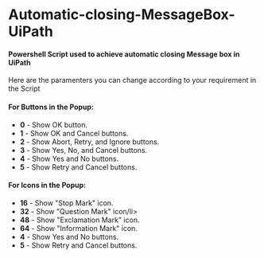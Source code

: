 # Automatic-closing-MessageBox-UiPath

<h4>Powershell Script used to achieve automatic closing Message box in UiPath</h4>
<p>Here are the paramenters you can change according to your requirement in the Script</p>
<h4>For Buttons in the Popup:</h4>
<ul>
<li><b>0</b> - Show OK button. </li>
<li><b>1</b> - Show OK and Cancel buttons.</li> 
<li><b>2</b> - Show Abort, Retry, and Ignore buttons.</li> 
<li><b>3</b> - Show Yes, No, and Cancel buttons. </li>
<li><b>4</b> - Show Yes and No buttons. </li>
<li><b>5</b> - Show Retry and Cancel buttons. </li>
</ul>
<h4>For Icons in the Popup:</h4>
<ul>
<li><b>16</b> - Show "Stop Mark" icon. </li>
<li><b>32</b> - Show "Question Mark" icon/li> 
<li><b>48</b> - Show "Exclamation Mark" icon.</li> 
<li><b>64</b> - Show "Information Mark" icon. </li>
<li><b>4</b> - Show Yes and No buttons. </li>
<li><b>5</b> - Show Retry and Cancel buttons. </li>
</ul>

